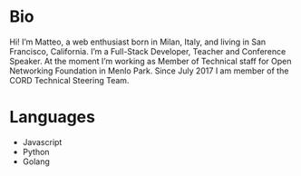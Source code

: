 # Bio

Hi! I’m Matteo, a web enthusiast born in Milan, Italy, and living in San Francisco, California.
I’m a Full-Stack Developer, Teacher and Conference Speaker.
At the moment I’m working as Member of Technical staff for Open Networking Foundation in Menlo Park. 
Since July 2017 I am member of the CORD Technical Steering Team.

# Languages

- Javascript
- Python
- Golang
